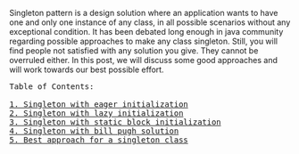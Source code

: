 Singleton pattern is a design solution where an application wants to have one and only one instance of any class, in all possible scenarios without any exceptional condition. It has been debated long enough in java community regarding possible approaches to make any class singleton. Still, you will find people not satisfied with any solution you give. They cannot be overruled either. In this post, we will discuss some good approaches and will work towards our best possible effort.

<pre>Table of Contents:

<a href="" title="eager initialization">1. Singleton with eager initialization</a>
<a href="" title="lazy_initialization">2. Singleton with lazy initialization</a>
<a href="" title="static_block_initialization">3. Singleton with static block initialization</a>
<a href="" title="bill_pugh_singleton">4. Singleton with bill pugh solution</a>
<a href="" title="conclusion">5. Best approach for a singleton class</a>
</pre>
